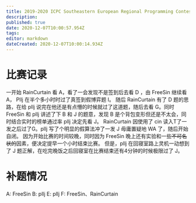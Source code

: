 ```yaml
---
title: 2019-2020 ICPC Southeastern European Regional Programming Contest
description: 
published: true
date: 2020-12-07T10:00:57.954Z
tags: 
editor: markdown
dateCreated: 2020-12-07T10:00:14.934Z
---
```


# 比赛记录
一开始 RainCurtain 看 A，看了一会发现不是签到后去看 D ，由 FreeSin 继续看 A， Pllj 在半个多小时时过了真签到假博弈题 I。
随后 RainCurtain 有了 D 题的思路，在给 pllj 说完在他还是有点懵的时候就过了这道题，随后去看 G。同时 FreeSin 和 pllj 讲述了下 B 和 J 的题意，发现 B 是个背包变形但还是不太会，同时结合实时的榜单通过率 pllj 决定先看 J。
RainCurtain 因使用了 cin 读入T了一发之后过了G。pllj 写了个明显的假算法冲了一发 J 毋庸置疑地 WA 了，随后开始自闭。
因为开始比赛的时间较晚，同时因为 FreeSin 晚上还有实验和一些~~不可名状的~~因素，便决定提早一个小时结束比赛。
但是，pllj 在回寝室路上灵机一动想到了 J 题正解，在吃完晚饭之后回寝室在比赛结束还有4分钟的时候极限过了 J。
# 补题情况
A: FreeSin
B: pllj
E: pllj
F: FreeSin、RainCurtain